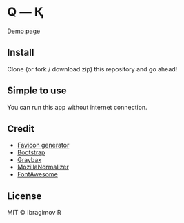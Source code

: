 # Q — Қ

[Demo page](https://greybax.github.io/cyrillic-to-translit-js)

## Install

Clone (or fork / download zip) this repository and go ahead!

## Simple to use
You can run this app without internet connection.

## Credit

* [Favicon generator](https://favicon.io)
* [Bootstrap](https://getbootstrap.com)
* [Graybax](http://alfilatov.com)
* [MozillaNormalizer](https://developer.mozilla.org/en-US/docs/Web/JavaScript/Reference/Global_Objects/String/normalize)
* [FontAwesome](#icons)

## License

MIT © Ibragimov R